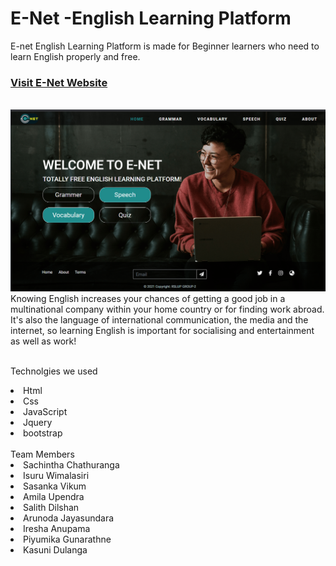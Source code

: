 # E-Net -English Learning Platform
E-net English Learning Platform is made for Beginner learners who need to learn English properly and free.
<br>
<a href="https://rslup.github.io/2021g2r1/"> <h3>Visit E-Net Website</h3></a>
<br>
<a href="https://rslup.github.io/2021g2r1/"> <img src="images\ourpages\home.png"> </a>
<br>
Knowing English increases your chances of getting a good job in a multinational company within your home country or for finding work abroad. It's also the language of international communication, the media and the internet, so learning English is important for socialising and entertainment as well as work!
<br><br>

Technolgies we used
<li>Html
<li>Css
<li>JavaScript
<li>Jquery
<li>bootstrap
<br><br>
Team Members
<li>Sachintha Chathuranga
<li>Isuru Wimalasiri
<li>Sasanka Vikum
<li>Amila Upendra
<li>Salith Dilshan
<li>Arunoda Jayasundara
<li>Iresha Anupama
<li>Piyumika Gunarathne
<li>Kasuni Dulanga
